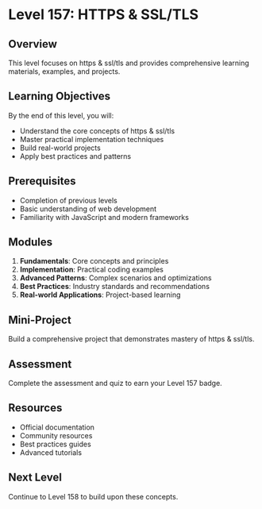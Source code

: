# Level 157: HTTPS & SSL/TLS

## Overview
This level focuses on https & ssl/tls and provides comprehensive learning materials, examples, and projects.

## Learning Objectives
By the end of this level, you will:
- Understand the core concepts of https & ssl/tls
- Master practical implementation techniques
- Build real-world projects
- Apply best practices and patterns

## Prerequisites
- Completion of previous levels
- Basic understanding of web development
- Familiarity with JavaScript and modern frameworks

## Modules
1. **Fundamentals**: Core concepts and principles
2. **Implementation**: Practical coding examples
3. **Advanced Patterns**: Complex scenarios and optimizations
4. **Best Practices**: Industry standards and recommendations
5. **Real-world Applications**: Project-based learning

## Mini-Project
Build a comprehensive project that demonstrates mastery of https & ssl/tls.

## Assessment
Complete the assessment and quiz to earn your Level 157 badge.

## Resources
- Official documentation
- Community resources
- Best practices guides
- Advanced tutorials

## Next Level
Continue to Level 158 to build upon these concepts.
